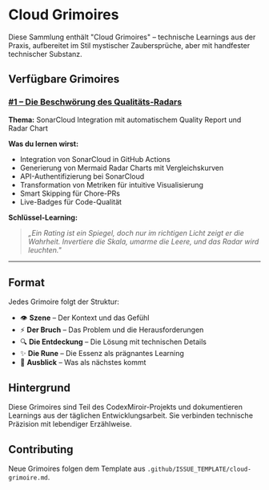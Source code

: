 # Cloud Grimoires

Diese Sammlung enthält "Cloud Grimoires" – technische Learnings aus der Praxis, aufbereitet im Stil mystischer Zaubersprüche, aber mit handfester technischer Substanz.

## Verfügbare Grimoires

### [#1 – Die Beschwörung des Qualitäts-Radars](grimoire-sonarcloud-quality-radar.md)
**Thema:** SonarCloud Integration mit automatischem Quality Report und Radar Chart

**Was du lernen wirst:**
- Integration von SonarCloud in GitHub Actions
- Generierung von Mermaid Radar Charts mit Vergleichskurven
- API-Authentifizierung bei SonarCloud
- Transformation von Metriken für intuitive Visualisierung
- Smart Skipping für Chore-PRs
- Live-Badges für Code-Qualität

**Schlüssel-Learning:**
> _„Ein Rating ist ein Spiegel, doch nur im richtigen Licht zeigt er die Wahrheit. Invertiere die Skala, umarme die Leere, und das Radar wird leuchten."_

---

## Format

Jedes Grimoire folgt der Struktur:
- 👁️ **Szene** – Der Kontext und das Gefühl
- ⚡ **Der Bruch** – Das Problem und die Herausforderungen
- 🔍 **Die Entdeckung** – Die Lösung mit technischen Details
- ✨ **Die Rune** – Die Essenz als prägnantes Learning
- 🌙 **Ausblick** – Was als nächstes kommt

## Hintergrund

Diese Grimoires sind Teil des CodexMiroir-Projekts und dokumentieren Learnings aus der täglichen Entwicklungsarbeit. Sie verbinden technische Präzision mit lebendiger Erzählweise.

## Contributing

Neue Grimoires folgen dem Template aus `.github/ISSUE_TEMPLATE/cloud-grimoire.md`.
